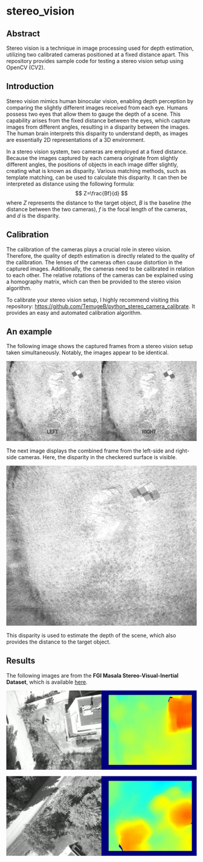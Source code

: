 # stereo_vision
## Abstract
Stereo vision is a technique in image processing used for depth estimation, utilizing two calibrated cameras positioned at a fixed distance apart. This repository provides sample code for testing a stereo vision setup using OpenCV (CV2).

## Introduction
Stereo vision mimics human binocular vision, enabling depth perception by comparing the slightly different images received from each eye. Humans possess two eyes that allow them to gauge the depth of a scene. This capability arises from the fixed distance between the eyes, which capture images from different angles, resulting in a disparity between the images. The human brain interprets this disparity to understand depth, as images are essentially 2D representations of a 3D environment.

In a stereo vision system, two cameras are employed at a fixed distance. Because the images captured by each camera originate from slightly different angles, the positions of objects in each image differ slightly, creating what is known as disparity. Various matching methods, such as template matching, can be used to calculate this disparity. It can then be interpreted as distance using the following formula:
$$
Z=\frac{Bf}{d}
$$
where $Z$ represents the distance to the target object, $B$ is the baseline (the distance between the two cameras), $f$ is the focal length of the cameras, and $d$ is the disparity.

## Calibration
The calibration of the cameras plays a crucial role in stereo vision. Therefore, the quality of depth estimation is directly related to the quality of the calibration. The lenses of the cameras often cause distortion in the captured images. Additionally, the cameras need to be calibrated in relation to each other. The relative rotations of the cameras can be explained using a homography matrix, which can then be provided to the stereo vision algorithm.

To calibrate your stereo vision setup, I highly recommend visiting this repository: https://github.com/TemugeB/python_stereo_camera_calibrate. It provides an easy and automated calibration algorithm.

## An example
The following image shows the captured frames from a stereo vision setup taken simultaneously. Notably, the images appear to be identical.

<p align="center"><img src="src/left_right.jpg"></p>
The next image displays the combined frame from the left-side and right-side cameras. Here, the disparity in the checkered surface is visible.

<p align="center"><img src="src/combined.jpg"></p>
This disparity is used to estimate the depth of the scene, which also provides the distance to the target object.

## Results
The following images are from the **FGI Masala Stereo-Visual-Inertial Dataset**, which is available [here](https://etsin.fairdata.fi/dataset/50c898c9-a8f9-4935-80f0-08fc661e88b3/data).

<p align="center"><img src="src/res1.jpg"></p>

<p align="center"><img src="src/res2.jpg"></p>